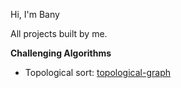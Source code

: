 


Hi, I'm Bany


All projects built by me.

**Challenging Algorithms**

- Topological sort: [topological-graph](https://github.com/9bany/topological-graph)

 
